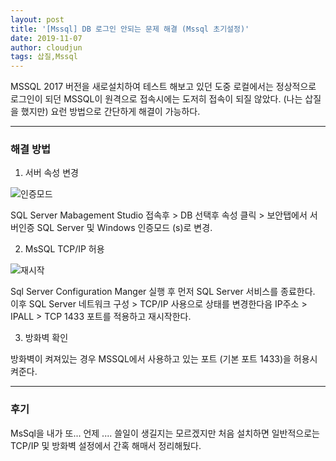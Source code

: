 ```yaml
---
layout: post
title: '[Mssql] DB 로그인 안되는 문제 해결 (Mssql 초기설정)'
date: 2019-11-07
author: cloudjun
tags: 삽질,Mssql
---
```


MSSQL 2017 버전을 새로설치하여 테스트 해보고 있던 도중 로컬에서는 정상적으로 로그인이 되던 MSSQL이 원격으로 접속시에는 도저히 접속이 되질 않았다. (나는 삽질을 했지만) 요런 방법으로 간단하게 해결이 가능하다.

----

### 해결 방법

1) 서버 속성 변경

![인증모드](https://user-images.githubusercontent.com/36251104/68367127-4e533280-0178-11ea-8c81-1e1b031712e7.PNG)

SQL Server Mabagement Studio 접속후 > DB 선택후 속성 클릭 > 보안탭에서 서버인증 SQL Server 및 Windows 인증모드 (s)로 변경.

2) MsSQL TCP/IP 허용

![재시작](https://user-images.githubusercontent.com/36251104/68367128-4f845f80-0178-11ea-9715-f929c6dbfb4a.PNG)

Sql Server Configuration Manger 실행 후 먼저 SQL Server 서비스를 종료한다.<br>이후 SQL Server 네트워크 구성 > TCP/IP 사용으로 상태를 변경한다음 IP주소 > IPALL > TCP 1433 포트를 적용하고 재시작한다.

3) 방화벽 확인

방화벽이 켜져있는 경우 MSSQL에서 사용하고 있는 포트 (기본 포트 1433)을 허용시켜준다.

----

### 후기

MsSql을 내가 또... 언제 .... 쓸일이 생길지는 모르겠지만 처음 설치하면 일반적으로는 TCP/IP 및 방화벽 설정에서 간혹 해매서 정리해뒀다. 


